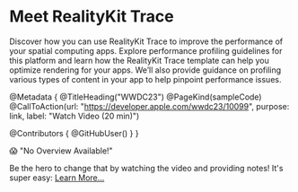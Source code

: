 # Meet RealityKit Trace

Discover how you can use RealityKit Trace to improve the performance of your spatial computing apps. Explore performance profiling guidelines for this platform and learn how the RealityKit Trace template can help you optimize rendering for your apps. We’ll also provide guidance on profiling various types of content in your app to help pinpoint performance issues.

@Metadata {
   @TitleHeading("WWDC23")
   @PageKind(sampleCode)
   @CallToAction(url: "https://developer.apple.com/wwdc23/10099", purpose: link, label: "Watch Video (20 min)")

   @Contributors {
      @GitHubUser(<replace this with your GitHub handle>)
   }
}

😱 "No Overview Available!"

Be the hero to change that by watching the video and providing notes! It's super easy:
 [Learn More…](https://wwdcnotes.com/documentation/wwdcnotes/contributing)
